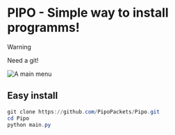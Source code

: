 # PIPO - Simple way to install programms!

>[!WARNING]
>Need a git!


![A main menu](https://github.com/user-attachments/assets/1825e73e-0996-42bd-b67f-613e897334ba)


## Easy install

```powershell
git clone https://github.com/PipoPackets/Pipo.git
cd Pipo
python main.py
```
